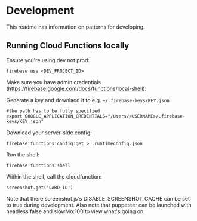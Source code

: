 # Development

This readme has information on patterns for developing.

## Running Cloud Functions locally

Ensure you're using dev not prod:

```
firebase use <DEV_PROJECT_ID>
```

Make sure you have admin credentials (https://firebase.google.com/docs/functions/local-shell):

Generate a key and downlaod it to e.g. `~/.firebase-keys/KEY.json`

```
#the path has to be fully specified
export GOOGLE_APPLICATION_CREDENTIALS="/Users/<USERNAME>/.firebase-keys/KEY.json"
```

Download your server-side config:

```
firebase functions:config:get > .runtimeconfig.json
```

Run the shell:

```
firebase functions:shell
```

Within the shell, call the cloudfunction:

```
screenshot.get('CARD-ID')
```

Note that there screenshot.js's DISABLE_SCREENSHOT_CACHE can be set to true
during development. Also note that puppeteer can be launched with headless:false
and slowMo:100 to view what's going on.